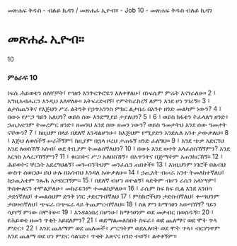 ﻿
መጽሐፍ ቅዱስ - ብሉይ ኪዳን / መጽሐፈ ኢዮብ። - Job 10 - መጽሐፍ ቅዱስ ብሉይ ኪዳን
# መጽሐፈ ኢዮብ።
10
### ምዕራፍ 10
ነፍሴ ሕይወቴን ሰለቸቻት፤ የኀዘን እንጕርጕሮዬን እለቀዋለሁ፤ በነፍሴም ምሬት እናገራለሁ።
2 ፤ እግዚአብሔርን እንዲህ እለዋለሁ። አትፍረድብኝ፤ የምትከራከረኝ ለምን እንደ ሆነ ንገረኝ።
3 ፤ ልታስጨንቅና የእጅህን ሥራ ልትንቅ የኃጥአንንስ ምክር ልታበራ በአንተ ዘንድ መልካም ነውን?
4 ፤ በውኑ የሥጋ ዓይን አለህን? ወይስ ሰው እንደሚያይ ታያለህን?
5 ፤
6 ፤ ወይስ ክፋቴን ትፈላለግ ዘንድ፥ ኃጢአቴንም ትመረምር ዘንድ፥ ዘመንህ እንደ ሰው ዘመን ነውን? ወይስ ዓመታትህ እንደ ሰው ዓመታት ናቸውን?
7 ፤ ከዚህም በላይ በደለኛ እንዳልሆንሁ፥ ከእጅህም የሚያድን እንደሌለ አንተ ታውቃለህ።
8 ፤ እጅህ ለወሰችኝ ሠራችኝም፤ ከዚያም በኋላ ዞረህ ታጠፋኝ ዘንድ ፈለግህ።
9 ፤ እንደ ጭቃ አድርገህ እንደ ለወስኸኝ አስብ፤ ወደ ትቢያም ትመልሰኛለህን? 
10 ፤ በውኑ እንደ ወተት አላፈሰስኸኝምን? እንደ እርጎስ አላረጋኸኝምን? 
11 ፤ ቁርበትና ሥጋ አለበስኸኝ፥ በአጥንትና በጅማትም አጠንከርኸኝ። 
12 ፤ ሕይወትና ቸርነት አደረግህልኝ፤ መጐብኘትህም መንፈሴን ጠበቀች። 
13 ፤ እነዚህንም ነገሮች በልብህ ውስጥ ሰወርህ። ይህ ሁሉ በአሳብህ እንዳለ አውቃለሁ። 
14 ፤ ኃጢአት ብሠራ አንተ ትመለከተኛለህ፤ ከኃጢአቴም ንጹሕ አታደርገኝም። 
15 ፤ በደለኛ ብሆን ወዮልኝ፤ ጻድቅም ብሆን ራሴን አላነሣም፤ ጕስቍልናን ተሞልቻለሁ፥ መከራዬንም ተመልክቻለሁ። 
16 ፤ ራሴም ከፍ ከፍ ቢል እንደ አንበሳ ታድነኛለህ፤ ተመልሰህም ድንቅ ነገር ታድርግብኛለህ 
17 ፤ ምስክሮችህን ታድስብኛለህ፤ ቍጣህንም ታበዛብኛለህ፤ ጭፍራ በጭፍራ ላይ ትጨምርብኛለህ። 
18 ፤ ስለ ምን ከማኅፀን አወጣኸኝ? ዓይን ሳያየኝ ምነው በሞትሁ። 
19 ፤ እንዳልነበረ በሆንሁ፤ ከማኅፀንም ወደ መቃብር በወሰዱኝ። 
20 ፤ የሕይወቴ ዘመን ጥቂት አይደለምን? 
21 ፤ ወደማልመለስበት ስፍራ፥ ወደ ጨለማና ወደ ሞት ጥላ ምድር፥ 
22 ፤ እንደ ጨለማም ወደ ጨለመች፥ ሥርዓትም ወደሌለባት ወደ ሞት ጥላ፥ ብርሃንዋም እንደ ጨለማ ወደ ሆነ ምድር ሳልሄድ፥ ጥቂት እጽናና ዘንድ ተወኝ፥ ልቀቀኝም። 

